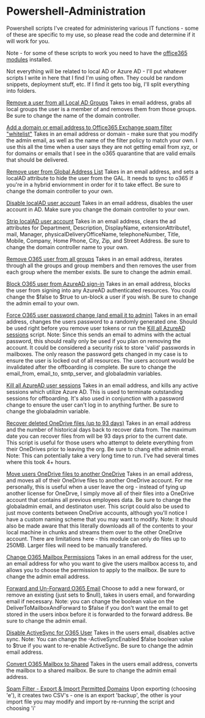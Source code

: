 # Powershell-Administration
Powershell scripts I've created for administering various IT functions - some of these are specific to my use, so please read the code and determine if it will work for you.

Note - for some of these scripts to work you need to have the [office365 modules](https://docs.microsoft.com/en-us/office365/enterprise/powershell/connect-to-all-office-365-services-in-a-single-windows-powershell-window) installed.

Not everything will be related to local AD or Azure AD - I'll put whatever scripts I write in here that I find I'm using often. They could be random snippets, deployment stuff, etc. If I find it gets too big, I'll split everything into folders.

[Remove a user from all Local AD Groups](https://github.com/zackoch/Powershell-Administration/blob/master/remove_user_from_all_localAD_groups.ps1)
Takes in email address, grabs all local groups the user is a member of and removes them from those groups. Be sure to change the name of the domain controller.

[Add a domain or email address to Office365 Exchange spam filter "whitelist"](https://github.com/zackoch/Powershell-Administration/blob/master/whitelist_o365_exchange.ps1)
Takes in an email address or domain - make sure that you modify the admin email, as well as the name of the filter policy to match your own. I use this all the time when a user says they are not getting email from xyz, or for domains or emails that I see in the o365 quarantine that are valid emails that should be delivered.

[Remove user from Global Address List](https://github.com/zackoch/Powershell-Administration/blob/master/localAD_hide_from_global_address_lists.ps1)
Takes in an email address, and sets a localAD attribute to hide the user from the GAL. It needs to sync to o365 if you're in a hybrid enviornment in order for it to take effect. Be sure to change the domain controller to your own.

[Disable localAD user account](https://github.com/zackoch/Powershell-Administration/blob/master/disable_localad_account.ps1)
Takes in an email address, disables the user account in AD. Make sure you change the domain controller to your own.

[Strip localAD user account](https://github.com/zackoch/Powershell-Administration/blob/master/strip_user_localad_account.ps1)
Takes in an email address, clears the ad attributes for Department, Description, DisplayName, extensionAttribute1, mail, Manager, physicalDeliveryOfficeName, telephoneNumber, Title, Mobile, Company, Home Phone, City, Zip, and Street Address. Be sure to change the domain controller name to your own.

[Remove O365 user from all groups](https://github.com/zackoch/Powershell-Administration/blob/master/remove_o365_user_from_all_groups.ps1)
Takes in an email address, iterates through all the groups and group members and then removes the user from each group where the member exists. Be sure to change the admin email.

[Block O365 user from AzureAD sign-in](https://github.com/zackoch/Powershell-Administration/blob/master/block_azureAD_user_from_signin.ps1)
Takes in an email address, blocks the user from signing into any AzureAD authenticated resources. You could change the $false to $true to un-block a user if you wish. Be sure to change the admin email to your own.

[Force O365 user password change (and email it to admin)](https://github.com/zackoch/Powershell-Administration/blob/master/force_change_o365_user_password.ps1)
Takes in an email address, changes the users password to a randomly generated one. Should be used right before you remove user tokens or run the [Kill all AzureAD sessions](https://github.com/zackoch/Powershell-Administration/blob/master/kill_all_azureAD_sessions.ps1) script. Note: Since this sends an email to admins with the actual password, this should really only be used if you plan on removing the account. It could be considered a security risk to store 'valid' passwords in mailboxes. The only reason the password gets changed in my case is to ensure the user is locked out of all resources. The users account would be invalidated after the offboarding is complete. Be sure to change the email_from, email_to, smtp_server, and globaladmin variables.

[Kill all AzureAD user sessions](https://github.com/zackoch/Powershell-Administration/blob/master/kill_all_azureAD_sessions.ps1)
Takes in an email address, and kills any active sessions which utilize Azure AD. This is used to terminate outstanding sessions for offboarding. It's also used in conjunction with a password change to ensure the user can't log in to anything further. Be sure to change the globaladmin variable. 

[Recover deleted OneDrive files (up to 93 days)](https://github.com/zackoch/Powershell-Administration/blob/master/recover_deleted_onedrive_files.ps1)
Takes in an email address and the number of historical days back to recover data from. The maximum date you can recover files from will be 93 days prior to the current date. This script is useful for those users who attempt to delete everything from their OneDrives prior to leaving the org. Be sure to chang ethe admin email. Note: This can potentially take a very long time to run. I've had several times where this took 4+ hours.

[Move users OneDrive files to another OneDrive](https://github.com/zackoch/Powershell-Administration/blob/master/move_onedrive_files_to_another_onedrive_account.ps1)
Takes in an email address, and moves all of their OneDrive files to another OneDrive account. For me personally, this is useful when a user leave the org - instead of tying up another license for OneDrve, I simply move all of their files into a OneDrive account that contains all previous employees data. Be sure to change the globaladmin email, and destinaton user. This script could also be used to just move contents between OneDrive accounts, although you'll notice I have a custom naming scheme that you may want to modify. Note: It should also be made aware that this literally downloads all of the contents to your local machine in chunks and streams them over to the other OneDrive account. There are limitations here - this module can only do files up to 250MB. Larger files will need to be manually transfered.

[Change O365 Mailbox Permissions](https://github.com/zackoch/Powershell-Administration/blob/master/change_o365_mailbox_permissions.ps1)
Takes in an email address for the user, an email address for who you want to give the users mailbox access to, and allows you to choose the permission to apply to the mailbox. Be sure to change the admin email address.

[Forward and Un-Forward O365 Email](https://github.com/zackoch/Powershell-Administration/blob/master/forward_o365_user_email.ps1)
Choose to add a new forward, or remove an existing (just sets to $null), takes in users email, and forwarding email if necessary. Note: you can change the boolean value on the DeliverToMailboxAndForward to $false if you don't want the email to get stored in the users inbox before it is forwarded to the forward address. Be sure to change the admin email. 

[Disable ActiveSync for O365 User](https://github.com/zackoch/Powershell-Administration/blob/master/disable_activesync_o365_user.ps1)
Takes in the users email, disables active sync. Note: You can change the -ActiveSyncEnabled $false boolean value to $true if you want to re-enable ActiveSync. Be sure to change the admin email address.

[Convert O365 Mailbox to Shared](https://github.com/zackoch/Powershell-Administration/blob/master/convert_o365_mailbox_to_shared.ps1)
Takes in the users email address, converts the mailbox to a shared mailbox. Be sure to change the admin email address.

[Spam Filter - Export & Import Permitted Domains](https://github.com/zackoch/Powershell-Administration/blob/master/spam_filter_export_import_allowed_domains.ps1)
Upon exporting (choosing 'e'), it creates two CSV's - one is an export 'backup', the other is your import file you may modify and import by re-running the script and choosing 'i'
